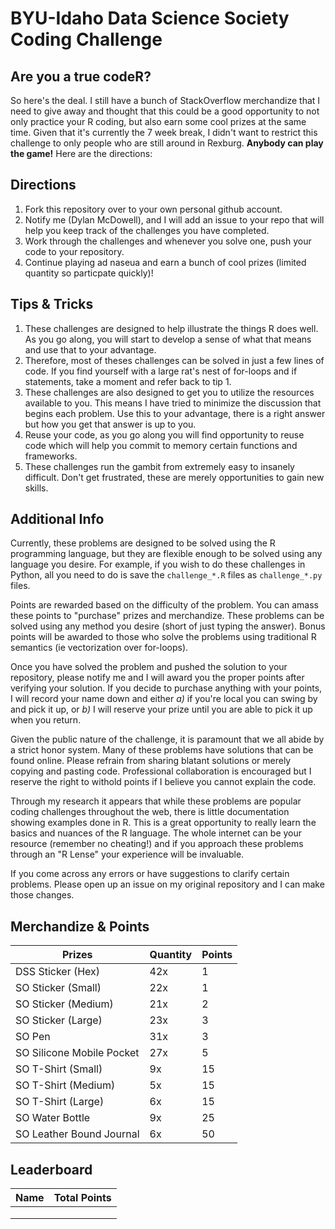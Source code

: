 # BYU-Idaho Data Science Society Coding Challenge

## Are you a true codeR?

So here's the deal. I still have a bunch of StackOverflow merchandize that I need to give away and thought that this could be a good opportunity to not only practice your R coding, but also earn some cool prizes at the same time. Given that it's currently the 7 week break, I didn't want to restrict this challenge to only people who are still around in Rexburg. __Anybody can play the game!__ Here are the directions:

## Directions

1. Fork this repository over to your own personal github account.
2. Notify me (Dylan McDowell), and I will add an issue to your repo that will help you keep track of the challenges you have completed.
3. Work through the challenges and whenever you solve one, push your code to your repository. 
4. Continue playing ad naseua and earn a bunch of cool prizes (limited quantity so particpate quickly)!

## Tips & Tricks

1. These challenges are designed to help illustrate the things R does well. As you go along, you will start to develop a sense of what that means and use that to your advantage. 
2. Therefore, most of theses challenges can be solved in just a few lines of code. If you find yourself with a large rat's nest of for-loops and if statements, take a moment and refer back to tip 1. 
3. These challenges are also designed to get you to utilize the resources available to you. This means I have tried to minimize the discussion that begins each problem. Use this to your advantage, there is a right answer but how you get that answer is up to you. 
4. Reuse your code, as you go along you will find opportunity to reuse code which will help you commit to memory certain functions and frameworks. 
5. These challenges run the gambit from extremely easy to insanely difficult. Don't get frustrated, these are merely opportunities to gain new skills. 

## Additional Info

Currently, these problems are designed to be solved using the R programming language, but they are flexible enough to be solved using any language you desire. For example, if you wish to do these challenges in Python, all you need to do is save the `challenge_*.R` files as `challenge_*.py` files. 

Points are rewarded based on the difficulty of the problem. You can amass these points to "purchase" prizes and merchandize. These problems can be solved using any method you desire (short of just typing the answer). Bonus points will be awarded to those who solve the problems using traditional R semantics (ie vectorization over for-loops).

Once you have solved the problem and pushed the solution to your repository, please notify me and I will award you the proper points after verifying your solution. If you decide to purchase anything with your points, I will record your name down and either *a)* if you're local you can swing by and pick it up, or *b)* I will reserve your prize until you are able to pick it up when you return. 

Given the public nature of the challenge, it is paramount that we all abide by a strict honor system. Many of these problems have solutions that can be found online. Please refrain from sharing blatant solutions or merely copying and pasting code. Professional collaboration is encouraged but I reserve the right to withold points if I believe you cannot explain the code. 

Through my research it appears that while these problems are popular coding challenges throughout the web, there is little documentation showing examples done in R. This is a great opportunity to really learn the basics and nuances of the R language. The whole internet can be your resource (remember no cheating!) and if you approach these problems through an "R Lense" your experience will be invaluable. 

If you come across any errors or have suggestions to clarify certain problems. Please open up an issue on my original repository and I can make those changes. 

## Merchandize & Points

| Prizes  | Quantity  |  Points  |
|---|---|---|
| DSS Sticker (Hex)  | 42x  |  1 |
| SO Sticker (Small)  |  22x | 1  |
| SO Sticker (Medium)  |  21x | 2  |
| SO Sticker (Large)  | 23x  | 3  |
| SO Pen |  31x | 3  |
| SO Silicone Mobile Pocket  | 27x  | 5 |
| SO T-Shirt (Small)  | 9x  | 15  |
| SO T-Shirt (Medium)  | 5x  | 15  |
| SO T-Shirt (Large)  | 6x  |  15 |
| SO Water Bottle   | 9x  | 25  |
| SO Leather Bound Journal  | 6x  | 50  |

## Leaderboard

| Name  | Total Points  |
|---|---|
|   |   |
|   |   |
|   |   |